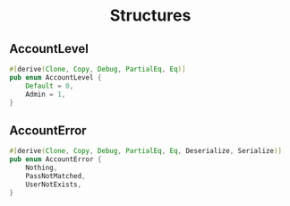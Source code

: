 <div align="center">
    <h1>
        Structures
    </h1>
</div>

## AccountLevel

```Rust
#[derive(Clone, Copy, Debug, PartialEq, Eq)]
pub enum AccountLevel {
    Default = 0,
    Admin = 1,
}
```

## AccountError

```Rust
#[derive(Clone, Copy, Debug, PartialEq, Eq, Deserialize, Serialize)]
pub enum AccountError {
    Nothing,
    PassNotMatched,
    UserNotExists,
}
```